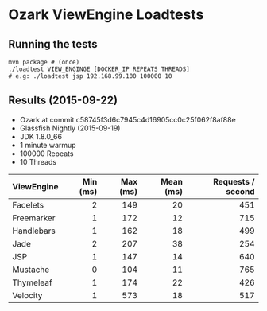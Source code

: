 # Ozark ViewEngine Loadtests

## Running the tests

    mvn package # (once)
    ./loadtest VIEW_ENGINGE [DOCKER_IP REPEATS THREADS]
    # e.g: ./loadtest jsp 192.168.99.100 100000 10
    
## Results (2015-09-22)

* Ozark at commit c58745f3d6c7945c4d16905cc0c25f062f8af88e
* Glassfish Nightly (2015-09-19)
* JDK 1.8.0_66
* 1 minute warmup
* 100000 Repeats
* 10 Threads

| ViewEngine | Min (ms) | Max (ms) | Mean (ms) | Requests / second | 
| :----------|---------:|---------:|----------:|------------------:|
| Facelets   |        2 |      149 |        20 |               451 |
| Freemarker |        1 |      172 |        12 |               715 |
| Handlebars |        1 |      162 |        18 |               499 |
| Jade       |        2 |      207 |        38 |               254 |
| JSP        |        1 |      147 |        14 |               640 |
| Mustache   |        0 |      104 |        11 |               765 |
| Thymeleaf  |        1 |      174 |        22 |               426 |
| Velocity   |        1 |      573 |        18 |               517 |